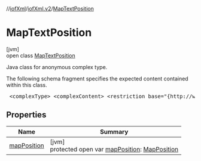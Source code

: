 //[iofXml](../../../index.md)/[iofXml.v2](../index.md)/[MapTextPosition](index.md)

# MapTextPosition

[jvm]\
open class [MapTextPosition](index.md)

<p>Java class for anonymous complex type. <p>The following schema fragment specifies the expected content contained within this class. <pre> &lt;complexType&gt; &lt;complexContent&gt; &lt;restriction base="{http://www.w3.org/2001/XMLSchema}anyType"&gt; &lt;sequence&gt; &lt;element ref="{}MapPosition"/&gt; &lt;/sequence&gt; &lt;/restriction&gt; &lt;/complexContent&gt; &lt;/complexType&gt; </pre>

## Properties

| Name | Summary |
|---|---|
| [mapPosition](map-position.md) | [jvm]<br>protected open var [mapPosition](map-position.md): [MapPosition](../-map-position/index.md) |
